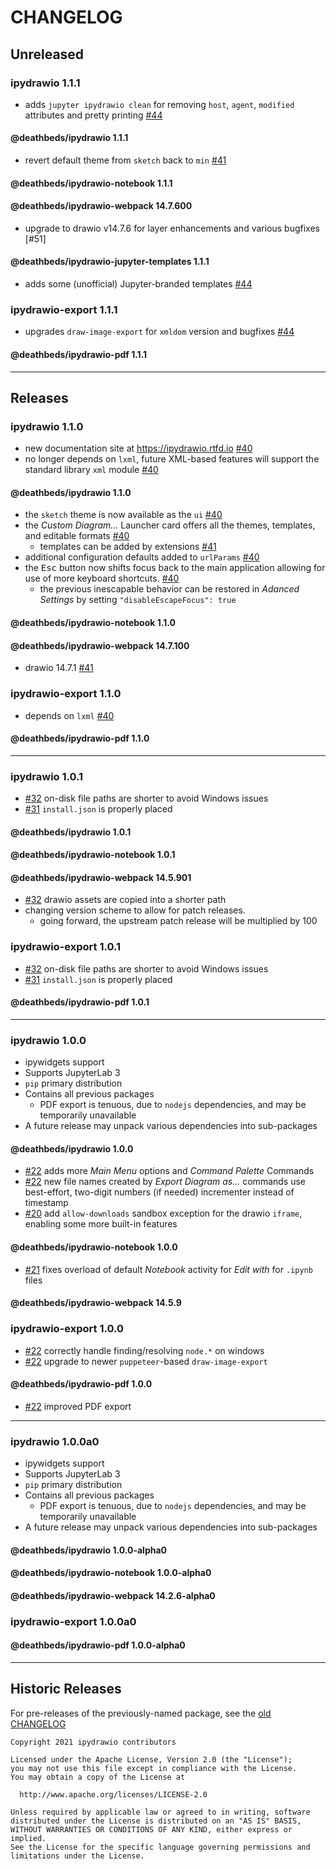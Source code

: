 # CHANGELOG

## Unreleased

### ipydrawio 1.1.1

- adds `jupyter ipydrawio clean` for removing `host`, `agent`, `modified` attributes
  and pretty printing [#44]

#### @deathbeds/ipydrawio 1.1.1

- revert default theme from `sketch` back to `min` [#41]

#### @deathbeds/ipydrawio-notebook 1.1.1

#### @deathbeds/ipydrawio-webpack 14.7.600

- upgrade to drawio v14.7.6 for layer enhancements and various bugfixes [#51]

#### @deathbeds/ipydrawio-jupyter-templates 1.1.1

- adds some (unofficial) Jupyter-branded templates [#44]

### ipydrawio-export 1.1.1

- upgrades `draw-image-export` for `xmldom` version and bugfixes [#44]

#### @deathbeds/ipydrawio-pdf 1.1.1

[#41]: https://github.com/deathbeds/ipydrawio/issues/41
[#44]: https://github.com/deathbeds/ipydrawio/issues/44

---

## Releases

### ipydrawio 1.1.0

- new documentation site at https://ipydrawio.rtfd.io [#40]
- no longer depends on `lxml`, future XML-based features will support the
  standard library `xml` module [#40]

#### @deathbeds/ipydrawio 1.1.0

- the `sketch` theme is now available as the `ui` [#40]
- the _Custom Diagram..._ Launcher card offers all the themes, templates, and
  editable formats [#40]
  - templates can be added by extensions [#41]
- additional configuration defaults added to `urlParams` [#40]
- the <kbd>Esc</kbd> button now shifts focus back to the main application
  allowing for use of more keyboard shortcuts. [#40]
  - the previous inescapable behavior can be restored in _Adanced Settings_ by
    setting `"disableEscapeFocus": true`

#### @deathbeds/ipydrawio-notebook 1.1.0

#### @deathbeds/ipydrawio-webpack 14.7.100

- drawio 14.7.1 [#41]

### ipydrawio-export 1.1.0

- depends on `lxml` [#40]

#### @deathbeds/ipydrawio-pdf 1.1.0

[#40]: https://github.com/deathbeds/ipydrawio/pull/40
[#41]: https://github.com/deathbeds/ipydrawio/pull/41

---

### ipydrawio 1.0.1

- [#32] on-disk file paths are shorter to avoid Windows issues
- [#31] `install.json` is properly placed

#### @deathbeds/ipydrawio 1.0.1

#### @deathbeds/ipydrawio-notebook 1.0.1

#### @deathbeds/ipydrawio-webpack 14.5.901

- [#32] drawio assets are copied into a shorter path
- changing version scheme to allow for patch releases.
  - going forward, the upstream patch release will be multiplied by 100

### ipydrawio-export 1.0.1

- [#32] on-disk file paths are shorter to avoid Windows issues
- [#31] `install.json` is properly placed

#### @deathbeds/ipydrawio-pdf 1.0.1

[#31]: https://github.com/deathbeds/ipydrawio/issues/31
[#32]: https://github.com/deathbeds/ipydrawio/issues/32

---

### ipydrawio 1.0.0

- ipywidgets support
- Supports JupyterLab 3
- `pip` primary distribution
- Contains all previous packages
  - PDF export is tenuous, due to `nodejs` dependencies, and may be temporarily
    unavailable
- A future release may unpack various dependencies into sub-packages

#### @deathbeds/ipydrawio 1.0.0

- [#22] adds more _Main Menu_ options and _Command Palette_ Commands
- [#22] new file names created by _Export Diagram as..._ commands use
  best-effort, two-digit numbers (if needed) incrementer instead of timestamp
- [#20] add `allow-downloads` sandbox exception for the drawio `iframe`,
  enabling some more built-in features

#### @deathbeds/ipydrawio-notebook 1.0.0

- [#21] fixes overload of default _Notebook_ activity for _Edit with_ for
  `.ipynb` files

#### @deathbeds/ipydrawio-webpack 14.5.9

### ipydrawio-export 1.0.0

- [#22] correctly handle finding/resolving `node.*` on windows
- [#22] upgrade to newer `puppeteer`-based `draw-image-export`

#### @deathbeds/ipydrawio-pdf 1.0.0

- [#22] improved PDF export

[#20]: https://github.com/deathbeds/ipydrawio/issues/20
[#21]: https://github.com/deathbeds/ipydrawio/issues/21
[#22]: https://github.com/deathbeds/ipydrawio/pull/22

---

### ipydrawio 1.0.0a0

- ipywidgets support
- Supports JupyterLab 3
- `pip` primary distribution
- Contains all previous packages
  - PDF export is tenuous, due to `nodejs` dependencies, and may be temporarily
    unavailable
- A future release may unpack various dependencies into sub-packages

#### @deathbeds/ipydrawio 1.0.0-alpha0

#### @deathbeds/ipydrawio-notebook 1.0.0-alpha0

#### @deathbeds/ipydrawio-webpack 14.2.6-alpha0

### ipydrawio-export 1.0.0a0

#### @deathbeds/ipydrawio-pdf 1.0.0-alpha0

---

## Historic Releases

For pre-releases of the previously-named package, see the [old CHANGELOG][]

[old changelog]:
  https://github.com/deathbeds/ipydrawio/tree/3a577ac/CHANGELOG.md

```
Copyright 2021 ipydrawio contributors

Licensed under the Apache License, Version 2.0 (the "License");
you may not use this file except in compliance with the License.
You may obtain a copy of the License at

  http://www.apache.org/licenses/LICENSE-2.0

Unless required by applicable law or agreed to in writing, software
distributed under the License is distributed on an "AS IS" BASIS,
WITHOUT WARRANTIES OR CONDITIONS OF ANY KIND, either express or implied.
See the License for the specific language governing permissions and
limitations under the License.
```
